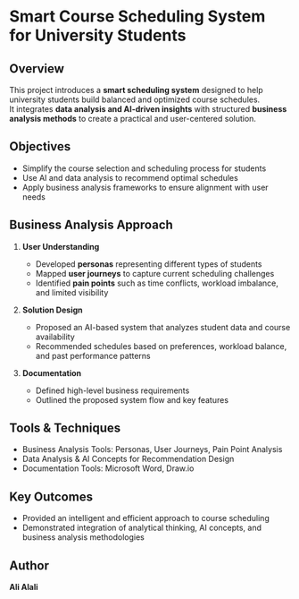 # Smart Course Scheduling System for University Students

## Overview
This project introduces a **smart scheduling system** designed to help university students build balanced and optimized course schedules.  
It integrates **data analysis and AI-driven insights** with structured **business analysis methods** to create a practical and user-centered solution.

## Objectives
- Simplify the course selection and scheduling process for students  
- Use AI and data analysis to recommend optimal schedules  
- Apply business analysis frameworks to ensure alignment with user needs  

## Business Analysis Approach
1. **User Understanding**
   - Developed **personas** representing different types of students  
   - Mapped **user journeys** to capture current scheduling challenges  
   - Identified **pain points** such as time conflicts, workload imbalance, and limited visibility  

2. **Solution Design**
   - Proposed an AI-based system that analyzes student data and course availability  
   - Recommended schedules based on preferences, workload balance, and past performance patterns  

3. **Documentation**
   - Defined high-level business requirements  
   - Outlined the proposed system flow and key features  

## Tools & Techniques
- Business Analysis Tools: Personas, User Journeys, Pain Point Analysis  
- Data Analysis & AI Concepts for Recommendation Design  
- Documentation Tools: Microsoft Word, Draw.io  

## Key Outcomes
- Provided an intelligent and efficient approach to course scheduling  
- Demonstrated integration of analytical thinking, AI concepts, and business analysis methodologies  

## Author
**Ali Alali**
